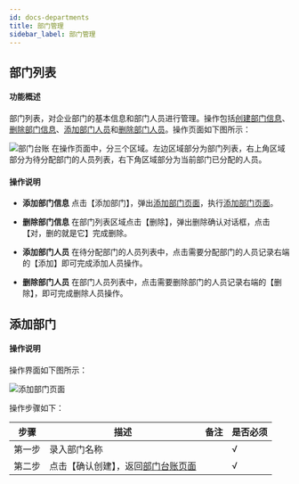 ```yaml
---
id: docs-departments
title: 部门管理
sidebar_label: 部门管理
---
```


## 部门列表
#### 功能概述
部门列表，对企业部门的基本信息和部门人员进行管理。操作包括[创建部门信息](#创建部门信息)、[删除部门信息](#删除部门信息)、[添加部门人员](#添加部门人员)和[删除部门人员](#删除部门人员)。操作页面如下图所示：

 <html><span id='部门台账'></span></html>

![部门台账](http://datmfiles.ebookchain.org/1JPEa5Gxhr1%E9%83%A8%E9%97%A8%E7%AE%A1%E7%90%86-%E9%83%A8%E9%97%A8%E5%88%97%E8%A1%A8.png "部门台账")
在操作页面中，分三个区域。左边区域部分为部门列表，右上角区域部分为待分配部门的人员列表，右下角区域部分为当前部门已分配的人员。

#### 操作说明

 <html><span id='创建部门信息'></span></html>

- **添加部门信息** 点击【添加部门】，弹出[添加部门页面](#添加部门页面)，执行[添加部门页面](#添加部门页面)。 

<html><span id='删除部门信息'></span></html>

- **删除部门信息** 在部门列表区域点击【删除】，弹出删除确认对话框，点击【对，删的就是它】完成删除。

 <html><span id='添加部门人员'></span></html>

- **添加部门人员** 在待分配部门的人员列表中，点击需要分配部门的人员记录右端的【添加】即可完成添加人员操作。 

<html><span id='删除部门信息'></span></html>

- **删除部门人员** 在部门人员列表中，点击需要删除部门的人员记录右端的【删除】，即可完成删除人员操作。 

 <html><span id='创建部门'></span></html>

## 添加部门


#### 操作说明
操作界面如下图所示：
 <html><span id='添加部门页面'></span></html>

![添加部门页面](http://datmfiles.ebookchain.org/1JPA5McfTAp%E9%83%A8%E9%97%A8%E7%AE%A1%E7%90%86-%E6%B7%BB%E5%8A%A0%E9%83%A8%E9%97%A8%E6%93%8D%E4%BD%9C%E9%A1%B5%E9%9D%A2.png "添加部门页面")

操作步骤如下：

| 步骤 | 描述| 备注 |是否必须 | 
| ------ | --- | --- |--- |
| 第一步 | 录入部门名称    |     |  √ |  
| 第二步 | 点击【确认创建】，返回[部门台账页面]()    |     |  √ |    

